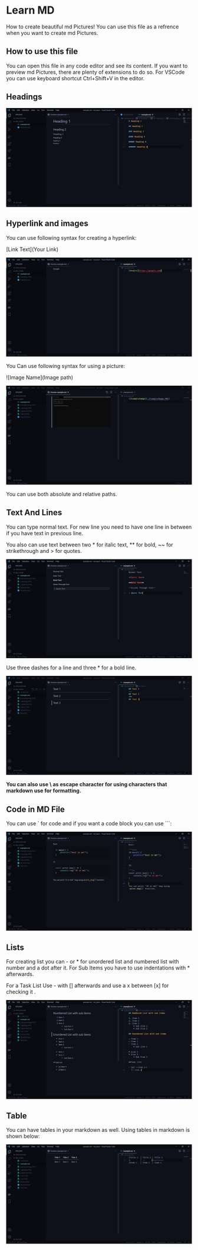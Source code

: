 # Learn MD
How to create beautiful md Pictures! You can use this file as a refrence when you want to create md Pictures. 

## How to use this file

You can open this file in any code editor and see its content. If you want to preview md Pictures, there are plenty of extensions to do so. For VSCode you can use keyboard shortcut Ctrl+Shift+V in the editor.

## Headings

![Headings](./Pictures/Headings.PNG)

## Hyperlink and images

You can use following syntax for creating a hyperlink:

[Link Text](Your Link)

![HyperLinkExample](./Pictures/HyperLink.PNG)

You Can use following syntax for using a picture:

![Image Name](Image path)

![PictureExample](./Pictures/Picture.PNG)

You can use both absolute and relative paths. 

## Text And Lines

You can type normal text. For new line you need to have one line in between if you have text in previous line.

You also can use text between two * for italic text, ** for bold, ~~ for strikethrough and > for quotes.

![TextExample](./Pictures/Text.PNG)

Use three dashes for a line and three * for a bold line.

![LinesExample](./Pictures/Lines.PNG)

**You can also use \ as escape character for using characters that markdown use for formatting.**

## Code in MD File

You can use ` for code and if you want a code block you can use ```:

![CodeExample](./Pictures/Code.PNG)

## Lists

For creating list you can - or * for unordered list and numbered list with number and a dot after it. For Sub Items you have to use indentations with * afterwards.

For a Task List Use - with [] afterwards and use a x between [x] for checking it .

![ListExample](./Pictures/Lists.PNG)

## Table
You can have tables in your markdown as well. Using tables in markdown is shown below:

![TablesExample](./Pictures/Tables.PNG)
 